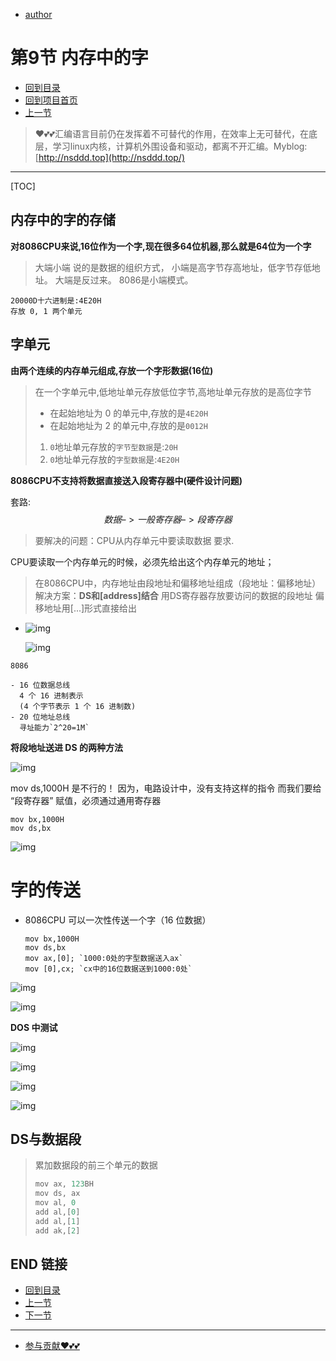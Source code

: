 + [author](https://github.com/3293172751)

# 第9节 内存中的字

+ [回到目录](../README.md)
+ [回到项目首页](../../README.md)
+ [上一节](8.md)
> ❤️💕💕汇编语言目前仍在发挥着不可替代的作用，在效率上无可替代，在底层，学习linux内核，计算机外围设备和驱动，都离不开汇编。Myblog:[http://nsddd.top](http://nsddd.top/)
---
[TOC]

## 内存中的字的存储

**对8086CPU来说,16位作为一个字,现在很多64位机器,那么就是64位为一个字**

> 大端小端 说的是数据的组织方式，
> 小端是高字节存高地址，低字节存低地址。
> 大端是反过来。
> 8086是小端模式。

```
20000D十六进制是:4E20H 
存放 0, 1 两个单元
```



## 字单元

**由两个连续的内存单元组成,存放一个字形数据(16位)**

> 在一个字单元中,低地址单元存放低位字节,高地址单元存放的是高位字节
>
> + 在起始地址为 0 的单元中,存放的是`4E20H`
> + 在起始地址为 2 的单元中,存放的是`0012H`
>
> 1. `0`地址单元存放的`字节型数据`是:`20H`
> 2. `0`地址单元存放的`字型数据`是:`4E20H`



**8086CPU不支持将数据直接送入段寄存器中(硬件设计问题)**

套路:$$数据–>一般寄存器–>段寄存器$$

> 要解决的问题：CPU从内存单元中要读取数据
> 要求.



CPU要读取一个内存单元的时候，必须先给出这个内存单元的地址；

> 在8086CPU中，内存地址由段地址和偏移地址组成（段地址：偏移地址）
> 解决方案：**DS和[address]结合**
> 用DS寄存器存放要访问的数据的段地址
> 偏移地址用[...]形式直接给出

- ![img](https://img-blog.csdnimg.cn/20200825224000652.png#pic_center)

  ![img](assets/20200825224017892.png)



```
8086

- 16 位数据总线
  4 个 16 进制表示
  (4 个字节表示 1 个 16 进制数)
- 20 位地址总线
  寻址能力`2^20=1M`
```



**将段地址送进 DS 的两种方法**

![img](assets/20200826230921271.png)

mov ds,1000H 是不行的！
因为，电路设计中，没有支持这样的指令
而我们要给 “段寄存器” 赋值，必须通过通用寄存器

```
mov bx,1000H
mov ds,bx
```

![img](assets/20200826231302369.png)





# 字的传送

- 8086CPU 可以一次性传送一个字（16 位数据）

  ```
  mov bx,1000H
  mov ds,bx
  mov ax,[0]; `1000:0处的字型数据送入ax`
  mov [0],cx; `cx中的16位数据送到1000:0处`
  ```

![img](assets/watermark,type_ZmFuZ3poZW5naGVpdGk,shadow_10,text_aHR0cHM6Ly9ibG9nLmNzZG4ubmV0L0xhd3Nzc3NDYXQ=,size_16,color_FFFFFF,t_70-165941956640414.png)



![img](assets/watermark,type_ZmFuZ3poZW5naGVpdGk,shadow_10,text_aHR0cHM6Ly9ibG9nLmNzZG4ubmV0L0xhd3Nzc3NDYXQ=,size_16,color_FFFFFF,t_70-165941956640417.png)


**DOS 中测试**

![img](assets/20200827001057319.png)

![img](assets/watermark,type_ZmFuZ3poZW5naGVpdGk,shadow_10,text_aHR0cHM6Ly9ibG9nLmNzZG4ubmV0L0xhd3Nzc3NDYXQ=,size_16,color_FFFFFF,t_70-165941956640518.png)



![img](assets/watermark,type_ZmFuZ3poZW5naGVpdGk,shadow_10,text_aHR0cHM6Ly9ibG9nLmNzZG4ubmV0L0xhd3Nzc3NDYXQ=,size_16,color_FFFFFF,t_70-165941956640519.png)

![img](assets/watermark,type_ZmFuZ3poZW5naGVpdGk,shadow_10,text_aHR0cHM6Ly9ibG9nLmNzZG4ubmV0L0xhd3Nzc3NDYXQ=,size_16,color_FFFFFF,t_70-165941956640520.png)



## DS与数据段

> 累加数据段的前三个单元的数据
>
> ```ASN.1
> mov ax, 123BH
> mov ds, ax
> mov al, 0
> add al,[0]
> add al,[1]
> add ak,[2]
> ```

## END 链接

+ [回到目录](../README.md)
+ [上一节](8.md)
+ [下一节](10.md)
---
+ [参与贡献❤️💕💕](https://github.com/3293172751/Block_Chain/blob/master/Git/git-contributor.md)